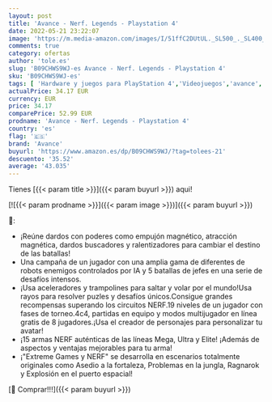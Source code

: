 ```yaml
---
layout: post
title: 'Avance - Nerf. Legends - Playstation 4'
date: 2022-05-21 23:22:07
image: 'https://m.media-amazon.com/images/I/51ffC2DUtUL._SL500_._SL400_.jpg'
comments: true
category: ofertas
author: 'tole.es'
slug: 'B09CHWS9WJ-es Avance - Nerf. Legends - Playstation 4'
sku: 'B09CHWS9WJ-es'
tags: [ 'Hardware y juegos para PlayStation 4','Videojuegos','avance','playstation','🇪🇸', ]
actualPrice: 34.17 EUR
currency: EUR
price: 34.17
comparePrice: 52.99 EUR
prodname: 'Avance - Nerf. Legends - Playstation 4'
country: 'es'
flag: '🇪🇸'
brand: 'Avance'
buyurl: 'https://www.amazon.es/dp/B09CHWS9WJ/?tag=tolees-21'
descuento: '35.52'
average: '43.035'
---
```


Tienes [{{< param title >}}]({{< param buyurl >}}) aqui!

[![{{< param prodname >}}]({{< param image >}})]({{< param buyurl >}})

🔎:

- ¡Reúne dardos con poderes como empujón magnético, atracción magnética, dardos buscadores y ralentizadores para cambiar el destino de las batallas!
- Una campaña de un jugador con una amplia gama de diferentes de robots enemigos controlados por IA y 5 batallas de jefes en una serie de desafíos intensos.
- ¡Usa aceleradores y trampolines para saltar y volar por el mundo!Usa rayos para resolver puzles y desafíos únicos.Consigue grandes recompensas superando los circuitos NERF.19 niveles de un jugador con fases de torneo.4c4, partidas en equipo y modos multijugador en línea gratis de 8 jugadores.¡Usa el creador de personajes para personalizar tu avatar!
- ¡15 armas NERF auténticas de las líneas Mega, Ultra y Elite! ¡Además de aspectos y ventajas mejorables para tu arma!
- ¡"Extreme Games y NERF" se desarrolla en escenarios totalmente originales como Asedio a la fortaleza, Problemas en la jungla, Ragnarok y Explosión en el puerto espacial!

[🛒 Comprar!!!]({{< param buyurl >}})
